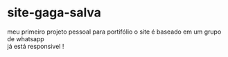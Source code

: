 # site-gaga-salva
meu primeiro projeto pessoal para portifólio o site é baseado em um grupo de whatsapp  
já está responsivel !
